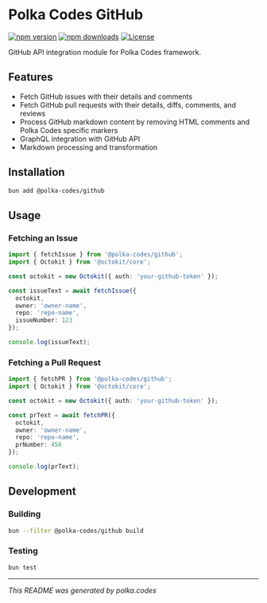 # Polka Codes GitHub

[![npm version](https://img.shields.io/npm/v/@polka-codes/github.svg)](https://www.npmjs.com/package/@polka-codes/github)
[![npm downloads](https://img.shields.io/npm/dm/@polka-codes/github.svg)](https://www.npmjs.com/package/@polka-codes/github)
[![License](https://img.shields.io/npm/l/@polka-codes/github.svg)](https://github.com/polkacodes/polkacodes/blob/main/LICENSE)

GitHub API integration module for Polka Codes framework.

## Features

- Fetch GitHub issues with their details and comments
- Fetch GitHub pull requests with their details, diffs, comments, and reviews
- Process GitHub markdown content by removing HTML comments and Polka Codes specific markers
- GraphQL integration with GitHub API
- Markdown processing and transformation

## Installation

```bash
bun add @polka-codes/github
```

## Usage

### Fetching an Issue

```typescript
import { fetchIssue } from '@polka-codes/github';
import { Octokit } from '@octokit/core';

const octokit = new Octokit({ auth: 'your-github-token' });

const issueText = await fetchIssue({
  octokit,
  owner: 'owner-name',
  repo: 'repo-name',
  issueNumber: 123
});

console.log(issueText);
```

### Fetching a Pull Request

```typescript
import { fetchPR } from '@polka-codes/github';
import { Octokit } from '@octokit/core';

const octokit = new Octokit({ auth: 'your-github-token' });

const prText = await fetchPR({
  octokit,
  owner: 'owner-name',
  repo: 'repo-name',
  prNumber: 456
});

console.log(prText);
```

## Development

### Building

```bash
bun --filter @polka-codes/github build
```

### Testing

```bash
bun test
```

---

*This README was generated by polka.codes*
